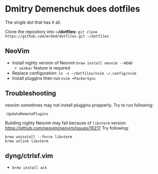 # Dmitry Demenchuk does dotfiles

The single dot that has it all.

Clone the repository into **~/dotfiles**: `git clone https://github.com/mrded/dotfiles.git ~/dotfiles`


## NeoVim
- Install nighty version of Neovim `brew install neovim --HEAD`
    - `winbar` feature is required 
- Replace configuration: `ln -s ~/dotfiles/nvim ~/.config/nvim`
- Install pluggins then run `nvim +PackerSync`

## Troubleshooting

neovim sometimes may not install pluggins propperly. Try to run following:
```
:UpdateRemotePlugins 
```

Building nighty Neovim may fail because of `libvterm` version https://github.com/neovim/neovim/issues/16217
Try following:
```
brew uninstall --force libvterm
brew unlink libvterm
```


## dyng/ctrlsf.vim

- `brew install ack`
